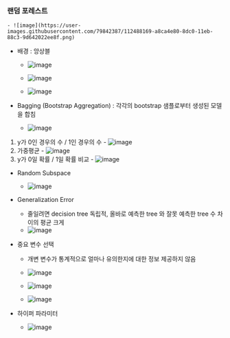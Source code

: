 ### 랜덤 포레스트 

    - ![image](https://user-images.githubusercontent.com/79842387/112488169-a8ca4e80-8dc0-11eb-88c3-9d642022ee8f.png) 

  - 배경 : 앙상블
    - ![image](https://user-images.githubusercontent.com/79842387/112488271-baabf180-8dc0-11eb-89de-79bfa473db33.png) 
    - ![image](https://user-images.githubusercontent.com/79842387/112489240-9d2b5780-8dc1-11eb-9518-3fbf2449b5f5.png)

    - ![image](https://user-images.githubusercontent.com/79842387/112489356-b6cc9f00-8dc1-11eb-84bc-eb8cd096bf76.png)

  - Bagging (Bootstrap Aggregation) : 각각의 bootstrap 샘플로부터 생성된 모델을 합침

    - ![image](https://user-images.githubusercontent.com/79842387/112489698-09a65680-8dc2-11eb-991e-fdd823a97bab.png)
  1) y가 0인 경우의 수 / 1인 경우의 수
    - ![image](https://user-images.githubusercontent.com/79842387/112489981-512ce280-8dc2-11eb-9ff7-b572f98d7652.png) 
  2) 가중평균
    - ![image](https://user-images.githubusercontent.com/79842387/112490272-93562400-8dc2-11eb-8fea-b40a818f250f.png)
  3) y가 0일 확률 / 1일 확률 비교
    - ![image](https://user-images.githubusercontent.com/79842387/112490600-db754680-8dc2-11eb-9c7c-a4032a5bf3b5.png)

  - Random Subspace
    - ![image](https://user-images.githubusercontent.com/79842387/112490958-3018c180-8dc3-11eb-95bd-698706395857.png)


  - Generalization Error
    - 줄일려면 decision tree 독립적, 올바로 예측한 tree 와 잘못 예측한 tree 수 차이의 평균 크게
    - ![image](https://user-images.githubusercontent.com/79842387/112491346-90a7fe80-8dc3-11eb-976e-c35085540f0a.png)

  - 중요 변수 선택
    - 개변 변수가 통계적으로 얼마나 유의한지에 대한 정보 제공하지 않음
    - ![image](https://user-images.githubusercontent.com/79842387/112491635-d795f400-8dc3-11eb-9a23-95e3cacf7490.png)

    - ![image](https://user-images.githubusercontent.com/79842387/112491755-f5635900-8dc3-11eb-964d-67c375a061b6.png)

    - ![image](https://user-images.githubusercontent.com/79842387/112492654-ca2d3980-8dc4-11eb-8563-644ed64f2043.png)

  - 하이퍼 파라미터
    - ![image](https://user-images.githubusercontent.com/79842387/112493009-1e381e00-8dc5-11eb-8bd8-688db91a29a7.png)

